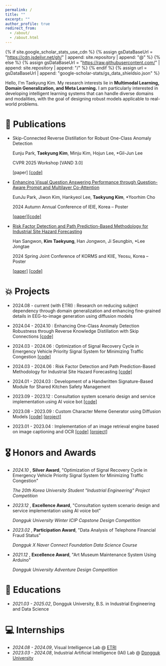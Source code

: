 ```yaml
---
permalink: /
title: ""
excerpt: ""
author_profile: true
redirect_from: 
  - /about/
  - /about.html
---
```


{% if site.google_scholar_stats_use_cdn %}
{% assign gsDataBaseUrl = "https://cdn.jsdelivr.net/gh/" | append: site.repository | append: "@" %}
{% else %}
{% assign gsDataBaseUrl = "https://raw.githubusercontent.com/" | append: site.repository | append: "/" %}
{% endif %}
{% assign url = gsDataBaseUrl | append: "google-scholar-stats/gs_data_shieldsio.json" %}

<span class='anchor' id='about-me'></span>

Hello, I'm Taekyung Kim.
My research interests lie in <strong>Multimodal Learning, Domain Generalization, and Meta Learning.</strong>
I am particularly interested in developing intelligent learning systems that can handle diverse domains and modalities, with the goal of designing robust models applicable to real-world problems.


<!-- # 🔥 News
- *2022.02*: &nbsp;🎉🎉 Lorem ipsum dolor sit amet, consectetur adipiscing elit. Vivamus ornare aliquet ipsum, ac tempus justo dapibus sit amet. 
- *2022.02*: &nbsp;🎉🎉 Lorem ipsum dolor sit amet, consectetur adipiscing elit. Vivamus ornare aliquet ipsum, ac tempus justo dapibus sit amet.  -->

# 📝 Publications 

- Skip-Connected Reverse Distillation for Robust One-Class Anomaly Detection

    Eunju Park, **Taekyung Kim**, Minju Kim, Hojun Lee, *Gil-Jun Lee
    
    CVPR 2025 Workshop [VAND 3.0]

    [paper] [[code]](https://github.com/taekyungss/SK-RD4AD)

- [Enhancing Visual Question Answering Performance through Question-Aware Prompt and Multilayer Co-Attention](https://www.dbpia.co.kr/journal/articleDetail?nodeId=NODE12036380&nodeId=NODE12036380&mobileYN=N&medaTypeCode=185005&isPDFSizeAllowed=true&locale=ko&foreignIpYn=N&articleTitle=%EB%8B%A4%EC%B8%B5+Co-Attention%EA%B3%BC+Question-aware+prompt%EB%A5%BC+%ED%86%B5%ED%95%9C+Knowledge-based+Visual+Question+Answering&articleTitleEn=Enhancing+Knowledge-based+Visual+Question+Answering+Performance+through+Multilayer+Co-Attention+and+Question-Aware+Prompt&voisId=VOIS00762356&voisName=2024%EB%85%84%EB%8F%84+%EB%8C%80%ED%95%9C%EC%A0%84%EC%9E%90%EA%B3%B5%ED%95%99%ED%9A%8C+%EC%B6%94%EA%B3%84%ED%95%99%EC%88%A0%EB%8C%80%ED%9A%8C+%EB%85%BC%EB%AC%B8%EC%A7%91&voisCnt=370&language=ko_KR&hasTopBanner=true)

    EunJu Park, Jiwon Kim, Hankyeol Lee, **Taekyung Kim**, *Yoorhim Cho
    
    2024 Autumn Annual Conference of IEIE, Korea – Poster

    [[paper]](https://www.dbpia.co.kr/journal/articleDetail?nodeId=NODE12036380&nodeId=NODE12036380&mobileYN=N&medaTypeCode=185005&isPDFSizeAllowed=true&locale=ko&foreignIpYn=N&articleTitle=%EB%8B%A4%EC%B8%B5+Co-Attention%EA%B3%BC+Question-aware+prompt%EB%A5%BC+%ED%86%B5%ED%95%9C+Knowledge-based+Visual+Question+Answering&articleTitleEn=Enhancing+Knowledge-based+Visual+Question+Answering+Performance+through+Multilayer+Co-Attention+and+Question-Aware+Prompt&voisId=VOIS00762356&voisName=2024%EB%85%84%EB%8F%84+%EB%8C%80%ED%95%9C%EC%A0%84%EC%9E%90%EA%B3%B5%ED%95%99%ED%9A%8C+%EC%B6%94%EA%B3%84%ED%95%99%EC%88%A0%EB%8C%80%ED%9A%8C+%EB%85%BC%EB%AC%B8%EC%A7%91&voisCnt=370&language=ko_KR&hasTopBanner=true)[[code]](https://github.com/taekyungss/Enhancing-KB-VQA)

- [Risk Factor Detection and Path Prediction-Based Methodology for Industrial Site Hazard Forecasting](https://www.dbpia.co.kr/Journal/articleDetail?nodeId=NODE11804534)

    Han Sangwon, **Kim Taekyung**, Han Jongwon, Ji Seungbin, *Lee Jongtae
    
    2024 Spring Joint Conference of KORMS and KIIE, Yeosu, Korea – Poster

    [[paper]](https://www.dbpia.co.kr/Journal/articleDetail?nodeId=NODE11804534) [[code]](https://github.com/taekyungss/flowchain-code-trajectory-prediction)




# 💥 Projects

- 2024.08 - current (with ETRI) : Research on reducing subject dependency through domain generalization and enhancing fine-grained details in EEG-to-image generation using diffusion models

- 2024.04 - 2024.10 : Enhancing One-Class Anomaly Detection Robustness through Reverse Knowledge Distillation with Skip Connections [[code]](https://github.com/taekyungss/SK-RD4AD)

- 2024.03 - 2024.06 : Optimization of Signal Recovery Cycle in Emergency Vehicle Priority Signal System for Minimizing Traffic Congestion [[code]](https://github.com/taekyungss/EVP-Signal-Recovery-Optimization)

- 2024.03 - 2024.06 : Risk Factor Detection and Path Prediction-Based Methodology for Industrial Site Hazard Forecasting [[code]](https://github.com/taekyungss/flowchain-code-trajectory-prediction)

- 2024.01 - 2024.03 : Development of a Handwritten Signature-Based Module for Shared Kitchen Safety Management

- 2023.09 - 2023.12  : Consultation system scenario design and service implementation using AI voice bot [[code]](https://github.com/taekyungss/AI-VoiceBot-toDiscover-the-Vulnerable) 

- 2023.08 - 2023.09 : Custom Character Meme Generator using Diffusion Models [[code]](https://github.com/taekyungss/character_meme_generator) [[project]](https://enchanted-oatmeal-8ab.notion.site/diffusion-c38bc279afb049dd87ff70fedc812541?pvs=4)

- 2023.01 - 2023.04 : Implementation of an image retrieval engine based on image captioning and OCR [[code]](https://github.com/taekyungss/WanduMemories) [[project]](https://enchanted-oatmeal-8ab.notion.site/Image-Captioning-OCR-e0a5c47e604444b5bf6cc67d0084959f?pvs=4)

# 🎖 Honors and Awards


- *2024.10* , **Silver Award**, "Optimization of Signal Recovery Cycle in Emergency Vehicle Priority Signal System for Minimizing Traffic Congestion"
    
    *The 20th Korea University Student "Industrial Engineering" Project Competition*

- *2023.12* , **Excellence Award**, "Consultation system scenario design and service implementation using AI voice bot"

    *Dongguk University Winter ICIP Capstone Design Competition*

- *2023.02* , **Participation Award**, "Data Analysis of Telephone Financial Fraud Status"

    *Dongguk X Naver Connect Foundation Data Science Course*

- *2021.12* , **Excellence Award**, "Art Museum Maintenance System Using Arduino"

    *Dongguk University Adventure Design Competition*


# 📖 Educations
- *2021.03 - 2025.02*,  Dongguk University, B.S. in Industrial Engineering and Data Science

# 💻 Internships

- *2024.08 - 2024.09*, Visual Intelligence Lab @ [ETRI](https://www.etri.re.kr/eng/main/main.etri)
- *2023.03 - 2024.08*, Industrial Artificial Intelligence (IAI) Lab @ [Dongguk University](https://www.dongguk.edu/main)
